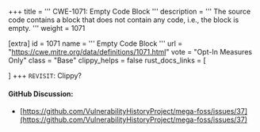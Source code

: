 +++
title = '''
CWE-1071: Empty Code Block
'''
description	= '''
The source code contains a block that does not contain any code, i.e., the block is empty.
'''
weight = 1071

[extra]
id = 1071
name = '''
Empty Code Block
'''
url = "https://cwe.mitre.org/data/definitions/1071.html"
vote = "Opt-In Measures Only"
class = "Base"
clippy_helps = false
rust_docs_links = [

]
+++
`REVISIT`: Clippy?

#### GitHub Discussion:
- [https://github.com/VulnerabilityHistoryProject/mega-foss/issues/37](https://github.com/VulnerabilityHistoryProject/mega-foss/issues/37)

